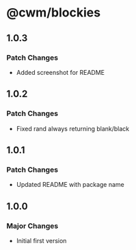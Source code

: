 # @cwm/blockies

## 1.0.3

### Patch Changes

- Added screenshot for README

## 1.0.2

### Patch Changes

- Fixed rand always returning blank/black

## 1.0.1

### Patch Changes

- Updated README with package name

## 1.0.0

### Major Changes

- Initial first version
